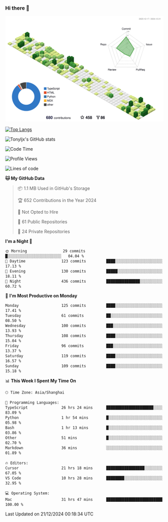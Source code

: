 ### Hi there 👋

![](./profile-3d-contrib/profile-green-animate.svg)

 

[![Top Langs](https://github-readme-stats.vercel.app/api/top-langs/?username=tonyljx)](https://github.com/anuraghazra/github-readme-stats)

![Tonyljx's GitHub stats](https://github-readme-stats.vercel.app/api?username=tonyljx&theme=default&show_icons=true)

 

<!--START_SECTION:waka-->
![Code Time](http://img.shields.io/badge/Code%20Time-1%2C057%20hrs%2036%20mins-blue)

![Profile Views](http://img.shields.io/badge/Profile%20Views-0-blue)

![Lines of code](https://img.shields.io/badge/From%20Hello%20World%20I%27ve%20Written-724.7%20thousand%20lines%20of%20code-blue)

**🐱 My GitHub Data** 

> 📦 1.1 MB Used in GitHub's Storage 
 > 
> 🏆 652 Contributions in the Year 2024
 > 
> 🚫 Not Opted to Hire
 > 
> 📜 61 Public Repositories 
 > 
> 🔑 24 Private Repositories 
 > 
**I'm a Night 🦉** 

```text
🌞 Morning                29 commits          █░░░░░░░░░░░░░░░░░░░░░░░░   04.04 % 
🌆 Daytime                123 commits         ████░░░░░░░░░░░░░░░░░░░░░   17.13 % 
🌃 Evening                130 commits         █████░░░░░░░░░░░░░░░░░░░░   18.11 % 
🌙 Night                  436 commits         ███████████████░░░░░░░░░░   60.72 % 
```
📅 **I'm Most Productive on Monday** 

```text
Monday                   125 commits         ████░░░░░░░░░░░░░░░░░░░░░   17.41 % 
Tuesday                  61 commits          ██░░░░░░░░░░░░░░░░░░░░░░░   08.50 % 
Wednesday                100 commits         ███░░░░░░░░░░░░░░░░░░░░░░   13.93 % 
Thursday                 108 commits         ████░░░░░░░░░░░░░░░░░░░░░   15.04 % 
Friday                   96 commits          ███░░░░░░░░░░░░░░░░░░░░░░   13.37 % 
Saturday                 119 commits         ████░░░░░░░░░░░░░░░░░░░░░   16.57 % 
Sunday                   109 commits         ████░░░░░░░░░░░░░░░░░░░░░   15.18 % 
```


📊 **This Week I Spent My Time On** 

```text
🕑︎ Time Zone: Asia/Shanghai

💬 Programming Languages: 
TypeScript               26 hrs 24 mins      █████████████████████░░░░   83.09 % 
Python                   1 hr 54 mins        █░░░░░░░░░░░░░░░░░░░░░░░░   05.98 % 
Bash                     1 hr 13 mins        █░░░░░░░░░░░░░░░░░░░░░░░░   03.86 % 
Other                    51 mins             █░░░░░░░░░░░░░░░░░░░░░░░░   02.70 % 
Markdown                 36 mins             ░░░░░░░░░░░░░░░░░░░░░░░░░   01.89 % 

🔥 Editors: 
Cursor                   21 hrs 18 mins      █████████████████░░░░░░░░   67.05 % 
VS Code                  10 hrs 28 mins      ████████░░░░░░░░░░░░░░░░░   32.95 % 

💻 Operating System: 
Mac                      31 hrs 47 mins      █████████████████████████   100.00 % 
```


 Last Updated on 21/12/2024 00:18:34 UTC
<!--END_SECTION:waka-->
